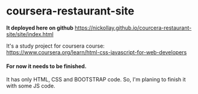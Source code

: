 # coursera-restaurant-site

**It deployed here on github** 
https://nickollay.github.io/courcera-restaurant-site/site/index.html

It's a study project for coursera course:
https://www.coursera.org/learn/html-css-javascript-for-web-developers

#### For now it needs to be finished.
It has only HTML, CSS and BOOTSTRAP code. 
So, I'm planing to finish it with some JS code.
